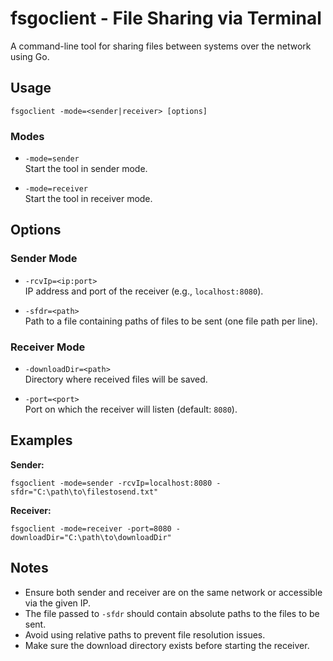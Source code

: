 # fsgoclient - File Sharing via Terminal

A command-line tool for sharing files between systems over the network using Go.

## Usage

```
fsgoclient -mode=<sender|receiver> [options]
```

### Modes

- `-mode=sender`  
  Start the tool in sender mode.

- `-mode=receiver`  
  Start the tool in receiver mode.

## Options

### Sender Mode

- `-rcvIp=<ip:port>`  
  IP address and port of the receiver (e.g., `localhost:8080`).

- `-sfdr=<path>`  
  Path to a file containing paths of files to be sent (one file path per line).

### Receiver Mode

- `-downloadDir=<path>`  
  Directory where received files will be saved.

- `-port=<port>`  
  Port on which the receiver will listen (default: `8080`).

## Examples

**Sender:**

```
fsgoclient -mode=sender -rcvIp=localhost:8080 -sfdr="C:\path\to\filestosend.txt"
```

**Receiver:**

```
fsgoclient -mode=receiver -port=8080 -downloadDir="C:\path\to\downloadDir"
```

## Notes

- Ensure both sender and receiver are on the same network or accessible via the given IP.
- The file passed to `-sfdr` should contain absolute paths to the files to be sent.
- Avoid using relative paths to prevent file resolution issues.
- Make sure the download directory exists before starting the receiver.
